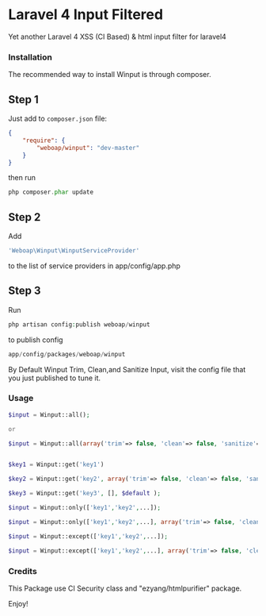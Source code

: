 Laravel 4 Input Filtered
==============

Yet another Laravel 4 XSS (CI Based) & html input filter for laravel4


### Installation


The recommended way to install Winput is through composer.

## Step 1

Just add to  `composer.json` file:

``` json
{
    "require": {
        "weboap/winput": "dev-master"
    }
}
```

then run 
``` php
php composer.phar update
```

## Step 2

Add
``` php
'Weboap\Winput\WinputServiceProvider'
``` 

to the list of service providers in app/config/app.php

## Step 3 

Run

``` php
php artisan config:publish weboap/winput
``` 

to publish config 

``` php
app/config/packages/weboap/winput
``` 

By Default Winput Trim, Clean,and Sanitize Input, visit the config file that you just published to tune it.



###  Usage



``` php
$input = Winput::all();

or

$input = Winput::all(array('trim'=> false, 'clean'=> false, 'sanitize'=> false)); // result as laravel Input::all()


$key1 = Winput::get('key1')

$key2 = Winput::get('key2', array('trim'=> false, 'clean'=> false, 'sanitize'=> false, 'image'=> false)) // result as laravel Input::get('key2')

$key3 = Winput::get('key3', [], $default );

$input = Winput::only(['key1','key2',...]);

$input = Winput::only(['key1','key2',...], array('trim'=> false, 'clean'=> false, 'sanitize'=> false)) // result as laravel Input::only(['key1','key2',...])

$input = Winput::except(['key1','key2',...]);

$input = Winput::except(['key1','key2',...], array('trim'=> false, 'clean'=> false, 'sanitize'=> false)) // result as laravel Input::except(['key1','key2',...])


```


### Credits

This Package use CI Security class and "ezyang/htmlpurifier" package.

Enjoy!
 



